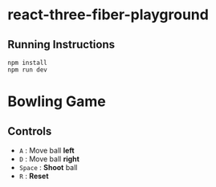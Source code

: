 # react-three-fiber-playground

## Running Instructions
```
npm install
npm run dev
```

# Bowling Game

## Controls
- `A` : Move ball **left**
- `D` : Move ball **right**
- `Space` : **Shoot** ball
- `R` : **Reset**